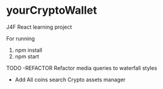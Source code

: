# yourCryptoWallet
J4F React learning project

For running
1) npm install
2) npm start



TODO
  -REFACTOR 
     Refactor media queries to waterfall styles
  - Add
     All coins search
     Crypto assets manager
